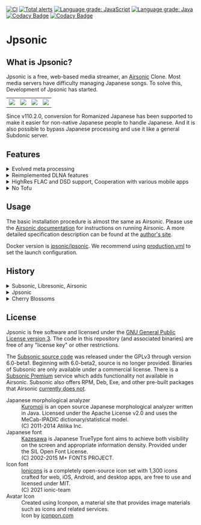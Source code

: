 <!--
# README.md
# jpsonic/jpsonic
-->

[![CI](https://github.com/tesshucom/jpsonic/workflows/CI/badge.svg)](https://github.com/tesshucom/jpsonic/actions?query=workflow%3ACI)
[![Total alerts](https://img.shields.io/lgtm/alerts/g/tesshucom/jpsonic.svg?logo=lgtm&logoWidth=18)](https://lgtm.com/projects/g/tesshucom/jpsonic/alerts/)
[![Language grade: JavaScript](https://img.shields.io/lgtm/grade/javascript/g/tesshucom/jpsonic.svg?logo=lgtm&logoWidth=18)](https://lgtm.com/projects/g/tesshucom/jpsonic/context:javascript) 
[![Language grade: Java](https://img.shields.io/lgtm/grade/java/g/tesshucom/jpsonic.svg?logo=lgtm&logoWidth=18)](https://lgtm.com/projects/g/tesshucom/jpsonic/context:java)
[![Codacy Badge](https://app.codacy.com/project/badge/Grade/7c127f864af74cf8954c691e87bea3e5)](https://www.codacy.com/gh/tesshucom/jpsonic/dashboard?utm_source=github.com&amp;utm_medium=referral&amp;utm_content=tesshucom/jpsonic&amp;utm_campaign=Badge_Grade)
[![Codacy Badge](https://app.codacy.com/project/badge/Coverage/7c127f864af74cf8954c691e87bea3e5)](https://www.codacy.com/gh/tesshucom/jpsonic/dashboard?utm_source=github.com&utm_medium=referral&utm_content=tesshucom/jpsonic&utm_campaign=Badge_Coverage)

Jpsonic
========

What is Jpsonic?
-----------------

Jpsonic is a free, web-based media streamer, an [Airsonic](https://github.com/airsonic/airsonic) Clone. Most media servers have difficulty managing Japanese songs. To solve this, Development of Jpsonic has started.

<table>
<tr>
<td>
<img src="contrib/assets/screenshot1.png" width="200">
</td>
<td>
<img src="contrib/assets/screenshot2.png" width="200">
</td>
<td>
<img src="contrib/assets/screenshot3.png" width="200">
</td>
<td>
<img src="contrib/assets/screenshot4.png" width="200">
</td>
</tr>
</table>

Since v110.2.0, conversion for Romanized Japanese has been supported to make it easier for non-native Japanese people to handle Japanese. And it is also possible to bypass Japanese processing and use it like a general Subdonic server.

Features
-----------------

<details>
<summary>Evolved meta processing</summary>


It supports standard tags, and the SONY/APPLE specifications that take into account global multilingual support are used as a reference.
To process Japanese well on a machine requires quite complicated mechanism. The index, sort, and search features of Jpsonic have been replaced with more accurate and reliable processing than Subsonic and Airsonic. Some distinctive features have been added.

 - Advanced sort tag support. In particular, artist names are automatically merged and copied, ensuring that the name and the reading correspondence is the only pair in the server. If the sort tag corresponding to Japanese is not registered, the analysis engine performs complementary processing. This guarantees the accuracy of sorting and can handle some dirty data. Regardless of Japanese, it is very advantageous for managing songs using sort tags.
 - In the case of Chinese character competitors such as Chinese, coexistence is expected by using pinyin, etc.
 - Jpsonic search covers the artist name sort-tag in addition to the regular fields. You can use apps that support server side search and use speech recognition, such as [Subsonic Music Streamer](https://play.google.com/store/apps/details?id=net.sourceforge.subsonic.androidapp&hl=ja&gl=US).
</details>
<details>
<summary>Reimplemented DLNA features</summary>


DLNA (UPnP) and OpenHome is mainstream technology in Japanese typical household. For this reason, many new features have been added to Jpsonic. And stream and transcoding bug fixes have been made to make it easier to control performance in the high resolution band.
</details>
<details>
<summary>HighRes FLAC and DSD support, Cooperation with various mobile apps</summary>


Indicates whether the feature is available when using a typical traditional application. Applications other than those listed here can be used, but the realization of comfortable usability also depends on the client implementation.

[Apps]
No | App Name | Platform | Protocol | Other cloud features by the app
-- | -- | -- | -- | -- 
A | [Subsonic Music Streamer](https://play.google.com/store/apps/details?id=net.sourceforge.subsonic.androidapp) | Android | Subsonic API | 
B | [MusicBee](https://www.getmusicbee.com/) | Windows10 | Subsonic API | 
C | [BubbleUPnP](https://play.google.com/store/apps/details?id=com.bubblesoft.android.bubbleupnp) | Android | UPnP | Qobuz/TIDAL/Google Drive/Dropbox/Box/OneDrive
D | [MediaMonkey](https://play.google.com/store/apps/details?id=com.ventismedia.android.mediamonkey) | Android | UPnP | 
E | [foobar2000](https://play.google.com/store/apps/details?id=com.foobar2000.foobar2000) | Android | UPnP | 
F | [Hi-Fi Cast - Music Player](https://play.google.com/store/apps/details?id=com.findhdmusic.app.upnpcast) | Android | UPnP | 
G | [AK Connect 2.0](https://play.google.com/store/apps/details?id=com.iriver.akconnect) | Android | UPnP | TIDAL
H | [MediaMonkey 5](https://www.mediamonkey.com/) | Windows10 | UPnP | Youtube
I | [foobar2000](https://www.foobar2000.org/) | Windows10 | UPnP | 
J | [Windows MediaPlayer 12](https://support.microsoft.com/en-us/windows/get-windows-media-player-81718e0d-cfce-25b1-aee3-94596b658287) | Windows10 | UPnP | 
K | [BubbleDS](https://play.google.com/store/apps/details?id=com.bubblesoft.android.bubbleds2) with [BubbleUPnP](https://play.google.com/store/apps/details?id=com.bubblesoft.android.bubbleupnp) | Android | OpenHome | Qobuz/TIDAL/Dropbox/Box/OneDrive
L | [Kazoo](https://play.google.com/store/apps/details?id=uk.co.linn.kazoo2) with [BubbleUPnP](https://play.google.com/store/apps/details?id=com.bubblesoft.android.bubbleupnp) | Android | OpenHome | Qobuz/TIDAL

[Main cooperation features]

In the case of BubbleUPnP, you will be able to receive DSD and pass it to your local renderer without any special settings.　The dsd/dsf MIME can be changed by [boot options](https://tesshu.com/jpsonic/start-arg-spec).

No | Features | Perspective
-- | -- | --
1 | FLAC playback | Whether it can be played including high-res
2 | Transcode (to MP3) | Whether stream transcoded from FLAC to MP3 can be played
3 | Transcode (to CD qual) | Whether resampled stream from high-res FLAC to CD qual can be played
4 | Sort | Whether client does not destroy the element order by the server by default
5 | Server-side search | Whether it supports server-side search
6 | Voice input | Whether it supports server-side search with voice input
7 | Lazy loading | Whether partial content acquisition is used in UPnP requests
8 | Downloader | Whether to have a practical downloader

[Correspondence situation]
  | 1 | 2 | 3 | 4 | 5 | 6 | 7 | 8
-- | -- | -- | -- | -- | -- | -- | -- | --
A | ★ | ★ |   | ★ | ★ | ★ |   |  
B | ★ | ★ |   |   |   |   |   |  
C | ★ | ★ | ★ | ★ | ★1 | ☆2 | ★3 | ★
D | ★ | ★ | ★ | ★ | ★1 |   | ★3 |
E | ★ | ★4 | ★ | ★ |   |   | ★3 | ★
F | ★ | ★ | ★ | ★ | ★1 |   | ★3 |
G | ☆5 | ★ | ★ | ★ | ★1 |   |   |
H | ★ |   |   | ★ |   |   | ★3 |
I | ★ | ★ | ★ |   | ★1 |   | ★3 |
J | ★ | ★ | ★ |   |   |   | ★6 |
K | ★ | ★ | ★ | ★ | ★1 |   | ★3 | ★
L | ★ | ★ | ★ | ★ | ★1 |   | ★3 |

 - ★1 The client app's search query is respected and it maps to the Jpsonic model. Therefore, the usability depends on the spec of client app. Clauses containing non-standard properties are partially ignored.
 - ☆2 Previously supported, but no longer seems to be available.
 - ★3 The specified value is different for each client. 
     - BubbleUPnP/MediaMonkey(Android)/Hi-Fi Cast : Get the rest after getting the data for view area.
     - MediaMonkey(Win) : Get data for a specific quantity.
     - foobar2000 : Get for each fixed number of items, but it may be difficult to obtain benefits due to the large number of items acquired at one time.
 - ★4 Playback may not be possible if resampling takes a very long time, such as high-resolution classical songs. (There is a clear timeout process)
 - ☆5 High resolution may be difficult.
 - ★6 Special process. Crawl all resources at startup.

</details>
<details>
<summary>No Tofu</summary>

Java logical fonts are used by default, but it is also possible to use the built-in Japanese fonts with a startup option. This allows off-screen rendering even on systems without fonts.

`-Djpsonic.embeddedfont=true`

Jpsonic's Docker configures Noto CJK fonts as standard fonts, so a wide range of languages can be rendered.

<img src="contrib/assets/screenshot5.png" width="200">

</details>

Usage
-----

The basic installation procedure is almost the same as Airsonic. Please use the [Airsonic documentation](https://airsonic.github.io/docs/) for instructions on running Airsonic. A more detailed specification description can be found at the [author's site](https://tesshu.com/category/spec).

Docker version is <a href="https://hub.docker.com/r/jpsonic/jpsonic">jpsonic/jpsonic</a>. We recommend using <a href="https://github.com/tesshucom/jpsonic/blob/master/install/docker/production.yml">production.yml</a> to set the launch configuration.

History
-----

<details>
<summary>Subsonic, Libresonic, Airsonic</summary>

The original *[Subsonic](http://www.subsonic.org/)* is developed by [Sindre Mehus](mailto:sindre@activeobjects.no). *Subsonic* was open source through version 6.0-beta1, and closed-source from then onwards.

*Libresonic* was created and maintained by [Eugene E. Kashpureff Jr](mailto:eugene@kashpureff.org). It originated as an unofficial("Kang") of Subsonic which did not contain the Licensing code checks present in the official builds. With the announcement of Subsonic's closed-source future, a decision was made to make a full fork and rebrand to Libresonic.

Around July 2017, it was discovered that Eugene had different intentions/goals for the project than some contributors had. 
*Airsonic* was created in order to provide a full-featured, stable, self-hosted media server based on the Subsonic codebase that is free, open source, and community driven.

</details>

<details>
<summary>Jpsonic</summary>

Around July 2018, *Jpsonic* was created in order to strengthen browsing and searching in Japanese.

In Japan, Subsonic is famous, but Airsonic was not yet well known.
Today, Airsonic, with its great engineers and great community, is gaining recognition.


![history](contrib/assets/history.png)

Jpsonic had to update its indexing, sorting, and searching due to its characteristics.
Many of these features have bug fixes or enhancements.
An update to the Jpsonic search engine has been provided to Airsonic.
Therefore, the design of the search function of Airsonic and Jpsonic is a bit similar.

</details>

<details>
<summary>Cherry Blossoms</summary>

The Japanese loved cherry blossoms for hundreds of years. Please ask the Japanese people "What is a flower?". The Japanese will answer "Sakura". The Japanese frequently plants cherry blossoms in international exchange to show respect for partners.
</details>

License
-------

Jpsonic is free software and licensed under the [GNU General Public License version 3](http://www.gnu.org/copyleft/gpl.html). The code in this repository (and associated binaries) are free of any "license key" or other restrictions.

The [Subsonic source code](https://github.com/airsonic/subsonic-svn) was released under the GPLv3 through version 6.0-beta1. Beginning with 6.0-beta2, source is no longer provided. Binaries of Subsonic are only available under a commercial license. There is a [Subsonic Premium](http://www.subsonic.org/pages/premium.jsp) service which adds functionality not available in Airsonic. Subsonic also offers RPM, Deb, Exe, and other pre-built packages that Airsonic [currently does not](https://github.com/airsonic/airsonic/issues/65).

<dl>
    <dt>Japanese morphological analyzer</dt>
    <dd><a href="https://www.atilika.org/" target="_blank">Kuromoji</a> is an open source Japanese morphological analyzer written in Java. Licensed under the Apache License v2.0 and uses the MeCab-IPADIC dictionary/statistical model.<br>(C) 2011-2014 Atilika Inc.</dd>
    <dt>Japanese font</dt>
    <dd><a href="https://kazesawa.github.io/" target="_blank">Kazesawa</a> is Japanese TrueType font aims to achieve both visibility on the screen and appropriate information density. Provided under the SIL Open Font License.<br>(C) 2002-2015 M+ FONTS PROJECT.</dd>
    <dt>Icon font</dt>
    <dd><a href="https://ionicons.com/" target="_blank">Ionicons</a> is a completely open-source icon set with 1,300 icons crafted for web, iOS, Android, and desktop apps, are free to use and licensed under MIT.<br>(C) 2021 ionic-team</dd>
    <dt>Avatar Icon</dt>
    <dd>Created using Iconpon, a material site that provides image materials such as icons and related services.<br>Icon by <a href="https://www.iconpon.com/" target="_blank">iconpon.com</a></dd>
</dl>
